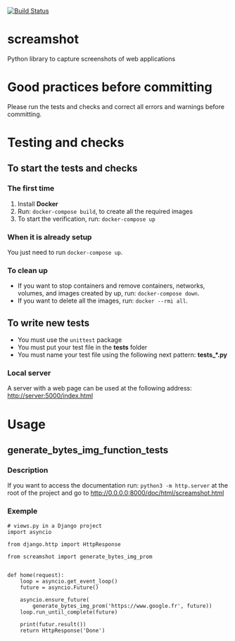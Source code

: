 [![Build Status](https://travis-ci.org/makinacorpus/screamshot.svg?branch=master)](https://travis-ci.org/makinacorpus/screamshot)

# screamshot
Python library to capture screenshots of web applications

# Good practices before committing

Please run the tests and checks and correct all errors and warnings before committing.

# Testing and checks
## To start the tests and checks
### The first time

1. Install **Docker**
2. Run: `docker-compose build`, to create all the required images
3. To start the verification, run: `docker-compose up`

### When it is already setup

You just need to run `docker-compose up`.

### To clean up

* If you want to stop containers and remove containers, networks, volumes, and images created by up, run: `docker-compose down`.
* If you want to delete all the images, run: `docker --rmi all`.

## To write new tests

* You must use the `unittest` package
* You must put your test file in the **tests** folder
* You must name your test file using the following next pattern: **tests_*.py**

### Local server

A server with a web page can be used at the following address: <http://server:5000/index.html>

# Usage
## generate_bytes_img_function_tests
### Description

If you want to access the documentation run: `python3 -m http.server` at the root of the project and go to <http://0.0.0.0:8000/doc/html/screamshot.html>

### Exemple

```
# views.py in a Django project
import asyncio

from django.http import HttpResponse

from screamshot import generate_bytes_img_prom


def home(request):
    loop = asyncio.get_event_loop()
    future = asyncio.Future()

    asyncio.ensure_future(
        generate_bytes_img_prom('https://www.google.fr', future))
    loop.run_until_complete(future)

    print(futur.result())
    return HttpResponse('Done')
``` 
